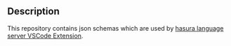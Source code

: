 ## Description

This repository contains json schemas which are used by [hasura language server VSCode Extension](https://marketplace.visualstudio.com/items?itemName=HasuraHQ.hasura). 
